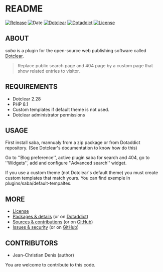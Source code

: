 # README

[![Release](https://img.shields.io/badge/release-2023.11.04-a2cbe9.svg)](https://git.dotclear.watch/JcDenis/saba/releases)
![Date](https://img.shields.io/badge/date-2023.11.04-c44d58.svg)
[![Dotclear](https://img.shields.io/badge/dotclear-v2.28-137bbb.svg)](https://fr.dotclear.org/download)
[![Dotaddict](https://img.shields.io/badge/dotaddict-official-9ac123.svg)](https://plugins.dotaddict.org/dc2/details/saba)
[![License](https://img.shields.io/badge/license-GPL--2.0-ececec.svg)](https://git.dotclear.watch/JcDenis/saba/src/branch/master/LICENSE)

## ABOUT

_saba_ is a plugin for the open-source web publishing software called [Dotclear](https://www.dotclear.org).

> Replace public search page and 404 page by a custom page that show related entries to visitor.

## REQUIREMENTS

* Dotclear 2.28
* PHP 8.1
* Custom templates if default theme is not used.
* Dotclear administrator permissions

## USAGE

First install saba, mannualy from a zip package or from 
Dotaddict repository. (See Dotclear's documentation to know how do this)

Go to ''Blog preference'', active plugin saba for search and 404,
go to ''Widgets'', add and configure ''Advanced search'' widget.

If you use a custom theme (not Dotclear's default theme) 
you must create custom templates that match yours. 
You can find exemple in plugins/saba/default-tempaltes.

## MORE

* [License](https://git.dotclear.watch/JcDenis/saba/src/branch/master/LICENSE)
* [Packages & details](https://git.dotclear.watch/JcDenis/saba/releases) (or on [Dotaddict](https://plugins.dotaddict.org/dc2/details/saba))
* [Sources & contributions](https://git.dotclear.watch/JcDenis/saba) (or on [GitHub](https://github.com/JcDenis/saba))
* [Issues & security](https://git.dotclear.watch/JcDenis/saba/issues) (or on [GitHub](https://github.com/JcDenis/saba/issues))

## CONTRIBUTORS

* Jean-Christian Denis (author)

You are welcome to contribute to this code.
